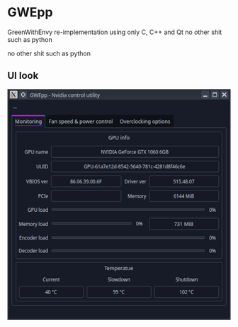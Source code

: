 # GWEpp
GreenWithEnvy re-implementation using only C, C++ and Qt
no other shit such as python

no other shit such as python

## UI look
![UI look picture here](img/ui-look.png)

